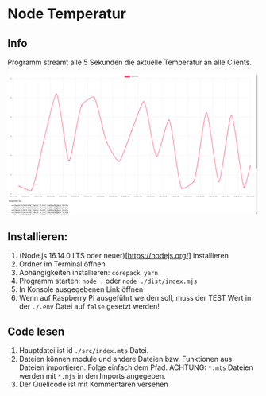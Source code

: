 # Node Temperatur

## Info

Programm streamt alle 5 Sekunden die aktuelle Temperatur an alle Clients.

![Temperatur Diagramm](./doc/TempChart.png)

## Installieren:

1. (Node.js 16.14.0 LTS oder neuer)[https://nodejs.org/] installieren
2. Ordner im Terminal öffnen
3. Abhängigkeiten installieren: `corepack yarn`
4. Programm starten: `node .` oder `node ./dist/index.mjs`
5. In Konsole ausgegebenen Link öffnen
6. Wenn auf Raspberry Pi ausgeführt werden soll, muss der TEST Wert in der `./.env` Datei auf `false` gesetzt werden!

## Code lesen
1. Hauptdatei ist id `./src/index.mts` Datei.
2. Dateien können module und andere Dateien bzw. Funktionen aus Dateien importieren. Folge einfach dem Pfad. ACHTUNG: `*.mts` Dateien werden mit `*.mjs` in den Imports angegeben.
3. Der Quellcode ist mit Kommentaren versehen